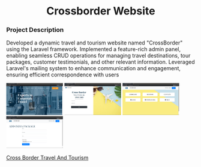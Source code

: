 
 <h1 align="center">Crossborder Website</h1>

<h3>Project Description</h3>

Developed a dynamic travel and tourism website named "CrossBorder" using the Laravel framework. Implemented a feature-rich admin panel, enabling seamless CRUD operations for managing travel destinations, tour packages, customer testimonials, and other relevant information. Leveraged Laravel's mailing system to enhance communication and engagement, ensuring efficient correspondence with users

<p>
<img src="images/cross-border1.png" alt="Logo" style="width:30%;" >
<img src="images/cross-border2.png" alt="Logo" style="width:30%;" >
<img src="images/cross-border3.png" alt="Logo" style="width:30%;" >
<img src="images/cross-border4.png" alt="Logo" style="width:30%;" >
</p>


<a href="https://oureyestore.com/crossborder">Cross Border Travel And Tourism</a>